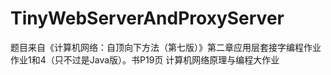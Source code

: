 # TinyWebServerAndProxyServer
题目来自《计算机网络：自顶向下方法（第七版）》第二章应用层套接字编程作业作业1和4（只不过是Java版）。书P19页
计算机网络原理与编程大作业
